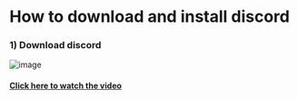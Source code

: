 # How to download and install discord 
### 1) Download discord

![image](https://user-images.githubusercontent.com/42564256/217187376-f96e59dc-2e63-42cf-9700-e06912094dfe.png)

#### [**Click here to watch the video**](https://www.youtube.com/watch?v=-ucSLnHw3NY)
